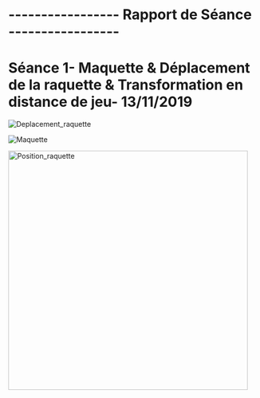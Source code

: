 #                                        ----------------- Rapport de Séance -----------------





# Séance 1- Maquette & Déplacement de la raquette & Transformation en distance de jeu- 13/11/2019 


![Deplacement_raquette ](https://user-images.githubusercontent.com/57043613/70851360-767b3300-1e94-11ea-883e-91f00e203108.jpg)

![Maquette](https://user-images.githubusercontent.com/57043613/70851403-dbcf2400-1e94-11ea-99bd-a4226510638f.jpg)











<img width="480" alt="Position_raquette" src="https://user-images.githubusercontent.com/57043613/70851217-cf49cc00-1e92-11ea-9251-cd0ce60d5e72.png">

